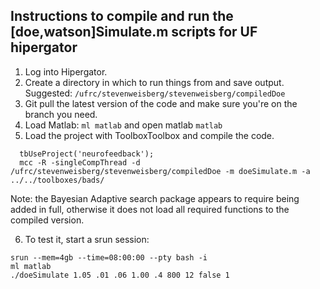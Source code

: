 ## Instructions to compile and run the [doe,watson]Simulate.m scripts for UF hipergator

1. Log into Hipergator.
2. Create a directory in which to run things from and save output.
Suggested: `/ufrc/stevenweisberg/stevenweisberg/compiledDoe`
3. Git pull the latest version of the code and make sure you're on the branch you need.  
4. Load Matlab: `ml matlab` and open matlab `matlab`
5. Load the project with ToolboxToolbox and compile the code.
```
  tbUseProject('neurofeedback');
  mcc -R -singleCompThread -d /ufrc/stevenweisberg/stevenweisberg/compiledDoe -m doeSimulate.m -a ../../toolboxes/bads/
```
Note: the Bayesian Adaptive search package appears to require being added in full, otherwise it does not load all required functions to the compiled version.

6.  To test it, start a srun session:
```
srun --mem=4gb --time=08:00:00 --pty bash -i
ml matlab
./doeSimulate 1.05 .01 .06 1.00 .4 800 12 false 1
```
